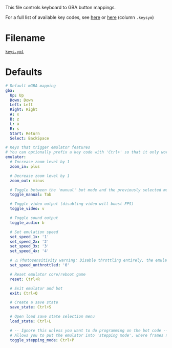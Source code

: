 This file controls keyboard to GBA button mappings.

For a full list of available key codes, see [here](https://www.tcl.tk/man/tcl8.4/TkCmd/keysyms.html) or [here](https://anzeljg.github.io/rin2/book2/2405/docs/tkinter/key-names.html) (column `.keysym`)

# Filename
[`keys.yml`](https://github.com/40Cakes/pokebot-gen3/blob/main/profiles/keys.yml)

# Defaults
```yml
# Default mGBA mapping
gba:
  Up: Up
  Down: Down
  Left: Left
  Right: Right
  A: x
  B: z
  L: a
  R: s
  Start: Return
  Select: BackSpace

# Keys that trigger emulator features
# You can optionally prefix a key code with 'Ctrl+' so that it only works if the Ctrl modifier key is held at the same time.
emulator:
  # Increase zoom level by 1
  zoom_in: plus

  # Decrease zoom level by 1
  zoom_out: minus

  # Toggle between the 'manual' bot mode and the previously selected mode
  toggle_manual: Tab

  # Toggle video output (disabling video will boost FPS)
  toggle_video: v

  # Toggle sound output
  toggle_audio: b

  # Set emulation speed
  set_speed_1x: '1'
  set_speed_2x: '2'
  set_speed_3x: '3'
  set_speed_4x: '4'

  # ⚠ Photosensitivity warning: Disable throttling entirely, the emulator will run as fast as your CPU allows
  set_speed_unthrottled: '0'

  # Reset emulator core/reboot game
  reset: Ctrl+R

  # Exit emulator and bot
  exit: Ctrl+Q

  # Create a save state
  save_state: Ctrl+S

  # Open load save state selection menu
  load_state: Ctrl+L

  # -- Ignore this unless you want to do programming on the bot code --
  # Allows you to put the emulator into 'stepping mode', where frames need to be advanced manually using a button, useful for analysing memory values
  toggle_stepping_mode: Ctrl+P
```